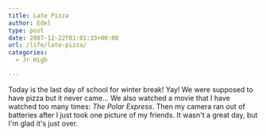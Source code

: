 ```yaml
---
title: Late Pizza
author: Edel
type: post
date: 2007-12-22T01:01:33+00:00
url: /life/late-pizza/
categories:
  - Jr High

---
```

Today is the last day of school for winter break! Yay! We were supposed to have pizza but it never came&#8230; We also watched a movie that I have watched too many times: _The Polar Express_. Then my camera ran out of batteries after I just took one picture of my friends. It wasn't a great day, but I'm glad it's just over.


